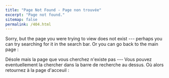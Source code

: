 ```yaml
---
title: "Page Not Found - Page non trouvée"
excerpt: "Page not found."
sitemap: false
permalink: /404.html
---
```


Sorry, but the page you were trying to view does not exist --- perhaps you can try searching for it in the search bar.
Or you can go back to the main page : 

Désole mais la page que vous cherchez n'existe pas --- Vous pouvez eventuellement la chercher dans la barre de recherche au dessus.
Où alors retournez à la page d'acceuil : 

<script type="text/javascript">
  var GOOG_FIXURL_LANG = 'en';
  var GOOG_FIXURL_SITE = '{{ https://antoinemercier.github.io/ }}'
</script>
<script type="text/javascript"
  src="//linkhelp.clients.google.com/tbproxy/lh/wm/fixurl.js">
</script>
